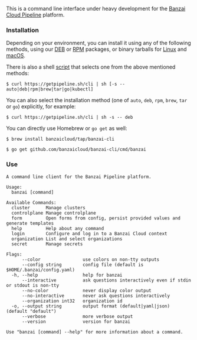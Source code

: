 This is a command line interface under heavy development for the [Banzai Cloud Pipeline](https://beta.banzaicloud.io/) platform.

### Installation

Depending on your environment, you can install it using any of the following methods, using our [DEB](https://banzaicloud.com/downloads/banzai-cli/latest?format=deb) or [RPM](https://banzaicloud.com/downloads/banzai-cli/latest?format=rpm) packages, or binary tarballs for [Linux](https://banzaicloud.com/downloads/banzai-cli/latest?os=linux) and [macOS](https://banzaicloud.com/downloads/banzai-cli/latest?os=darwin).

There is also a shell [script](scripts/getcli.sh) that selects one from the above mentioned methods:

```
$ curl https://getpipeline.sh/cli | sh [-s -- auto|deb|rpm|brew|tar|go|kubectl]
```

You can also select the installation method (one of `auto`, `deb`, `rpm`, `brew`, `tar` or `go`) explicitly, for example:

```
$ curl https://getpipeline.sh/cli | sh -s -- deb
```

You can directly use Homebrew or `go get` as well:

```
$ brew install banzaicloud/tap/banzai-cli
```

```
$ go get github.com/banzaicloud/banzai-cli/cmd/banzai
```

### Use

```
A command line client for the Banzai Pipeline platform.

Usage:
  banzai [command]

Available Commands:
  cluster      Manage clusters
  controlplane Manage controlplane
  form         Open forms from config, persist provided values and generate templates
  help         Help about any command
  login        Configure and log in to a Banzai Cloud context
  organization List and select organizations
  secret       Manage secrets

Flags:
      --color                use colors on non-tty outputs
      --config string        config file (default is $HOME/.banzai/config.yaml)
  -h, --help                 help for banzai
      --interactive          ask questions interactively even if stdin or stdout is non-tty
      --no-color             never display color output
      --no-interactive       never ask questions interactively
      --organization int32   organization id
  -o, --output string        output format (default|yaml|json) (default "default")
      --verbose              more verbose output
      --version              version for banzai

Use "banzai [command] --help" for more information about a command.
```
